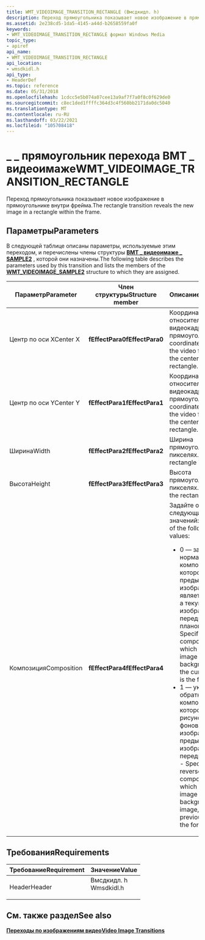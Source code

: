```yaml
---
title: WMT_VIDEOIMAGE_TRANSITION_RECTANGLE (Вмсдкидл. h)
description: Переход прямоугольника показывает новое изображение в прямоугольнике внутри фрейма.
ms.assetid: 2e238cd5-1da5-4145-a44d-b2658559fa0f
keywords:
- WMT_VIDEOIMAGE_TRANSITION_RECTANGLE формат Windows Media
topic_type:
- apiref
api_name:
- WMT_VIDEOIMAGE_TRANSITION_RECTANGLE
api_location:
- wmsdkidl.h
api_type:
- HeaderDef
ms.topic: reference
ms.date: 05/31/2018
ms.openlocfilehash: 1cdcc5e5b074a07cee13a9af7f7a0f8c0f629de0
ms.sourcegitcommit: c8ec1ded1ffffc364d3c4f560bb2171da0dc5040
ms.translationtype: MT
ms.contentlocale: ru-RU
ms.lasthandoff: 03/22/2021
ms.locfileid: "105708418"
---
```

# <a name="wmt_videoimage_transition_rectangle"></a><span data-ttu-id="fb621-104">\_ \_ прямоугольник перехода ВМТ \_ видеоимаже</span><span class="sxs-lookup"><span data-stu-id="fb621-104">WMT\_VIDEOIMAGE\_TRANSITION\_RECTANGLE</span></span>

<span data-ttu-id="fb621-105">Переход прямоугольника показывает новое изображение в прямоугольнике внутри фрейма.</span><span class="sxs-lookup"><span data-stu-id="fb621-105">The rectangle transition reveals the new image in a rectangle within the frame.</span></span>

## <a name="parameters"></a><span data-ttu-id="fb621-106">Параметры</span><span class="sxs-lookup"><span data-stu-id="fb621-106">Parameters</span></span>

<span data-ttu-id="fb621-107">В следующей таблице описаны параметры, используемые этим переходом, и перечислены члены структуры [**ВМТ \_ видеоимаже \_ SAMPLE2**](/previous-versions/windows/desktop/api/Wmsdkidl/ns-wmsdkidl-wmt_videoimage_sample2) , которой они назначены.</span><span class="sxs-lookup"><span data-stu-id="fb621-107">The following table describes the parameters used by this transition and lists the members of the [**WMT\_VIDEOIMAGE\_SAMPLE2**](/previous-versions/windows/desktop/api/Wmsdkidl/ns-wmsdkidl-wmt_videoimage_sample2) structure to which they are assigned.</span></span>



<table>
<colgroup>
<col style="width: 33%" />
<col style="width: 33%" />
<col style="width: 33%" />
</colgroup>
<thead>
<tr class="header">
<th><span data-ttu-id="fb621-108">Параметр</span><span class="sxs-lookup"><span data-stu-id="fb621-108">Parameter</span></span></th>
<th><span data-ttu-id="fb621-109">Член структуры</span><span class="sxs-lookup"><span data-stu-id="fb621-109">Structure member</span></span></th>
<th><span data-ttu-id="fb621-110">Описание</span><span class="sxs-lookup"><span data-stu-id="fb621-110">Description</span></span></th>
</tr>
</thead>
<tbody>
<tr class="odd">
<td><span data-ttu-id="fb621-111">Центр по оси X</span><span class="sxs-lookup"><span data-stu-id="fb621-111">Center X</span></span></td>
<td><span data-ttu-id="fb621-112"><strong>fEffectPara0</strong></span><span class="sxs-lookup"><span data-stu-id="fb621-112"><strong>fEffectPara0</strong></span></span></td>
<td><span data-ttu-id="fb621-113">Координата по оси X относительно видеокадра центра прямоугольника.</span><span class="sxs-lookup"><span data-stu-id="fb621-113">X-coordinate, relative to the video frame, of the center of the rectangle.</span></span></td>
</tr>
<tr class="even">
<td><span data-ttu-id="fb621-114">Центр по оси Y</span><span class="sxs-lookup"><span data-stu-id="fb621-114">Center Y</span></span></td>
<td><span data-ttu-id="fb621-115"><strong>fEffectPara1</strong></span><span class="sxs-lookup"><span data-stu-id="fb621-115"><strong>fEffectPara1</strong></span></span></td>
<td><span data-ttu-id="fb621-116">Координата по оси Y относительно видеокадра центра прямоугольника.</span><span class="sxs-lookup"><span data-stu-id="fb621-116">Y-coordinate, relative to the video frame, of the center of the rectangle.</span></span></td>
</tr>
<tr class="odd">
<td><span data-ttu-id="fb621-117">Ширина</span><span class="sxs-lookup"><span data-stu-id="fb621-117">Width</span></span></td>
<td><span data-ttu-id="fb621-118"><strong>fEffectPara2</strong></span><span class="sxs-lookup"><span data-stu-id="fb621-118"><strong>fEffectPara2</strong></span></span></td>
<td><span data-ttu-id="fb621-119">Ширина прямоугольника в пикселях.</span><span class="sxs-lookup"><span data-stu-id="fb621-119">Width of the rectangle in pixels.</span></span></td>
</tr>
<tr class="even">
<td><span data-ttu-id="fb621-120">Высота</span><span class="sxs-lookup"><span data-stu-id="fb621-120">Height</span></span></td>
<td><span data-ttu-id="fb621-121"><strong>fEffectPara3</strong></span><span class="sxs-lookup"><span data-stu-id="fb621-121"><strong>fEffectPara3</strong></span></span></td>
<td><span data-ttu-id="fb621-122">Высота прямоугольника в пикселях.</span><span class="sxs-lookup"><span data-stu-id="fb621-122">Height of the rectangle in pixels.</span></span></td>
</tr>
<tr class="odd">
<td><span data-ttu-id="fb621-123">Композиция</span><span class="sxs-lookup"><span data-stu-id="fb621-123">Composition</span></span></td>
<td><span data-ttu-id="fb621-124"><strong>fEffectPara4</strong></span><span class="sxs-lookup"><span data-stu-id="fb621-124"><strong>fEffectPara4</strong></span></span></td>
<td><span data-ttu-id="fb621-125">Задайте одно из следующих значений:</span><span class="sxs-lookup"><span data-stu-id="fb621-125">Set to one of the following values:</span></span>
<ul>
<li><span data-ttu-id="fb621-126">0 — задает нормальную композицию, в которой предыдущее изображение является фоном, а текущее изображение — передним планом.</span><span class="sxs-lookup"><span data-stu-id="fb621-126">0 - Specifies normal composition, in which the previous image is the background, and the current image is the foreground.</span></span></li>
<li><span data-ttu-id="fb621-127">1 — указывает обратную композицию, в которой текущий рисунок является фоновым изображением, а предыдущее изображение — передний план.</span><span class="sxs-lookup"><span data-stu-id="fb621-127">1 - Specifies reversed composition, in which the current image is the background image, and the previous image is the foreground</span></span></li>
</ul></td>
</tr>
</tbody>
</table>



 

## <a name="requirements"></a><span data-ttu-id="fb621-128">Требования</span><span class="sxs-lookup"><span data-stu-id="fb621-128">Requirements</span></span>



| <span data-ttu-id="fb621-129">Требование</span><span class="sxs-lookup"><span data-stu-id="fb621-129">Requirement</span></span> | <span data-ttu-id="fb621-130">Значение</span><span class="sxs-lookup"><span data-stu-id="fb621-130">Value</span></span> |
|-------------------|---------------------------------------------------------------------------------------|
| <span data-ttu-id="fb621-131">Header</span><span class="sxs-lookup"><span data-stu-id="fb621-131">Header</span></span><br/> | <dl> <span data-ttu-id="fb621-132"><dt>Вмсдкидл. h</dt></span><span class="sxs-lookup"><span data-stu-id="fb621-132"><dt>Wmsdkidl.h</dt></span></span> </dl> |



## <a name="see-also"></a><span data-ttu-id="fb621-133">См. также раздел</span><span class="sxs-lookup"><span data-stu-id="fb621-133">See also</span></span>

<dl> <dt>

[<span data-ttu-id="fb621-134">**Переходы по изображениям видео**</span><span class="sxs-lookup"><span data-stu-id="fb621-134">**Video Image Transitions**</span></span>](video-image-transitions.md)
</dt> </dl>

 

 





